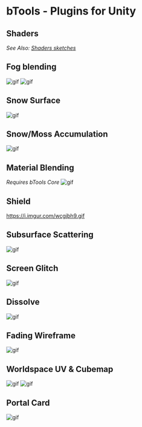 # **bTools - Plugins for Unity**  

## Shaders
*See Also: [Shaders sketches](https://github.com/Blobinet/bTools-Shaders/tree/master/Includes)*

## **Fog blending**  
![gif](https://i.imgur.com/OeIrSRi.gif)
![gif](https://i.imgur.com/AOh0xNs.gif)

## **Snow Surface**  
![gif](https://i.imgur.com/LUYM2kq.gif)

## **Snow/Moss Accumulation**
![gif](https://i.imgur.com/G4BzFpn.gif)

## **Material Blending**  
*Requires bTools Core*
![gif](https://i.imgur.com/VjcXfq7.gif)

## **Shield**
https://i.imgur.com/wcgjbh9.gif

## **Subsurface Scattering**
![gif](https://i.imgur.com/oL3jnG6.gif)

## **Screen Glitch**
![gif](https://i.imgur.com/C6RAzH1.gif)

## **Dissolve**  
![gif](https://i.imgur.com/kluccFu.gif)

## **Fading Wireframe**  
![gif](https://i.imgur.com/5x3INf8.gif)

## **Worldspace UV & Cubemap**  
![gif](https://i.imgur.com/3Adi2bU.gif)
![gif](https://i.imgur.com/hziRfLr.gif)

## **Portal Card**  
![gif](https://i.imgur.com/3W6iJf7.gif)
